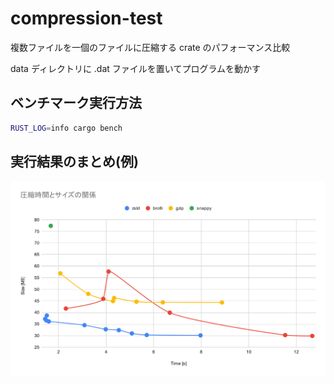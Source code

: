 # compression-test
複数ファイルを一個のファイルに圧縮する crate のパフォーマンス比較

data ディレクトリに .dat ファイルを置いてプログラムを動かす

## ベンチマーク実行方法
```bash
RUST_LOG=info cargo bench
```

## 実行結果のまとめ(例)
![graph](graph.svg)
